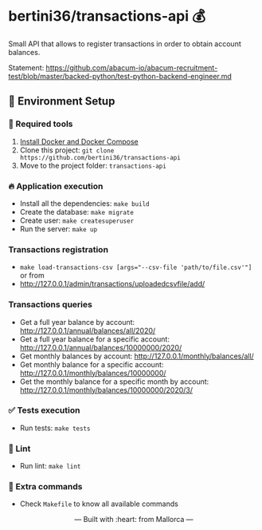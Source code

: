 # bertini36/transactions-api 💰
Small API that allows to register transactions in order to obtain account
balances.

Statement: https://github.com/abacum-io/abacum-recruitment-test/blob/master/backed-python/test-python-backend-engineer.md

## 🚀 Environment Setup

### 🐳 Required tools

1. [Install Docker and Docker Compose](https://www.docker.com/get-started)
2. Clone this project: `git clone https://github.com/bertini36/transactions-api`
3. Move to the project folder: `transactions-api`

### 🔥 Application execution

* Install all the dependencies: `make build`
* Create the database: `make migrate`
* Create user: `make createsuperuser`
* Run the server: `make up`

### Transactions registration

* `make load-transactions-csv [args="--csv-file 'path/to/file.csv'"]`
or from
* http://127.0.0.1/admin/transactions/uploadedcsvfile/add/

### Transactions queries

* Get a full year balance by account: http://127.0.0.1/annual/balances/all/2020/
* Get a full year balance for a specific account: http://127.0.0.1/annual/balances/10000000/2020/
* Get monthly balances by account: http://127.0.0.1/monthly/balances/all/
* Get monthly balance for a specific account: http://127.0.0.1/monthly/balances/10000000/
* Get the monthly balance for a specific month by account: http://127.0.0.1/monthly/balances/10000000/2020/3/

### ✅ Tests execution

- Run tests: `make tests`

### 🔦 Lint

- Run lint: `make lint`

### 🤔 Extra commands 

- Check `Makefile` to know all available commands 

<p align="center">&mdash; Built with :heart: from Mallorca &mdash;</p>
